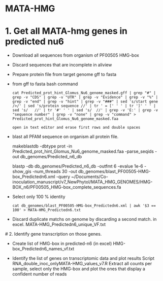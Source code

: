 # MATA-HMG


# 1. Get all MATA-hmg genes in predicted nu6 

 - Download all sequences from organism of PF00505 HMG-box

 - Discard sequences that are incomplete in aliview

 - Prepare protein file from target genome gff to fasta

 - from gff to fasta bash command

       cat Predicted_prot_hint_Glomus_Nu6_genome_masked.gff | grep "#" | grep -v "CDS" | grep -v "UTR" | grep -v "Evidence" | grep -v "%" | grep -v "end" | grep -v "hint" | grep -v "###" | sed 's/start gene />/' | sed 's/protein sequence //' | tr ' = [' ' ' | tr ']' ' ' | sed 's/   //' | tr '#' ' ' | sed 's/  //' | grep -v 'E:' | grep -v "sequence number" | grep -v "none" | grep -v "command" > Predicted_prot_hint_Glomus_Nu6_genome_masked.faa

       open in text editor and erase first rows and double spaces

- blast all PFAM sequence on organism all protein file.
    
    makeblastdb -dbtype prot -in Predicted_prot_hint_Glomus_Nu6_genome_masked.faa -parse_seqids -out db_genomes/Predicted_n6_db
    
    blastp -db db_genomes/Predicted_n6_db -outfmt 6 -evalue 1e-6 -show_gis -num_threads 30 -out db_genomes/blast_PF00505-HMG-box_Predictedn6.xml -query ~/Documents/Co-inoculation_manuscript/v7_NewPhytol/MATA_HMG_GENOMES/HMG-BOX_n6/PF00505_HMG-box_complete_sequences.fa 
    
- Select only 100 % identity    
      
      cat db_genomes/blast_PF00505-HMG-box_Predictedn6.xml | awk '$3 == 100' > MATA-HMG_Predictedn6.txt

- Discard duplicate matchs on genome by discarding a second match. in excel.
   MATA-HMG_Predictedn6_unique_VF.txt

# 2. Identify gene transcription on those genes. 

- Create list of HMG-box in predicted-n6 (in excel)
   HMG-box_Predictedn6_names_vf.txt
   
- Identify the list of genes on transcriptomic data and plot results
Script RNA_double_inoc_onlyMATA-HMG_values_v7.R 
Extract all counts per sample, select only the HMG-box and plot the ones that display a confident number of reads

